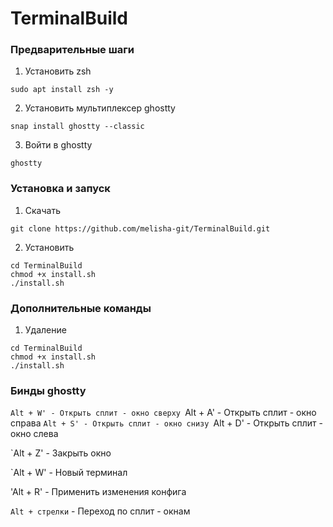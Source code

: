 # TerminalBuild


### Предварительные шаги

1. Установить zsh

``` shell
sudo apt install zsh -y
```

2. Установить мультиплексер ghostty

```shell
snap install ghostty --classic
```

3. Войти в ghostty

```shell
ghostty
```

### Установка и запуск

1. Скачать

```shell
git clone https://github.com/melisha-git/TerminalBuild.git
```

2. Установить

```shell
cd TerminalBuild
chmod +x install.sh
./install.sh
```

### Дополнительные команды

1. Удаление

```shell
cd TerminalBuild
chmod +x install.sh
./install.sh
```

### Бинды ghostty

`Alt + W' - Открыть сплит - окно сверху
`Alt + A' - Открыть сплит - окно справа
`Alt + S' - Открыть сплит - окно снизу
`Alt + D' - Открыть сплит - окно слева

`Alt + Z' - Закрыть окно

`Alt + W' - Новый терминал

'Alt + R' - Применить изменения конфига

`Alt + стрелки` - Переход по сплит - окнам